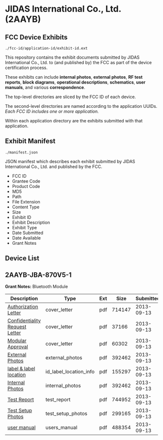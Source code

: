 # JIDAS International Co., Ltd. (2AAYB)
## FCC Device Exhibits

```
./fcc-id/application-id/exhibit-id.ext
```

This repository contains the exhibit documents submitted by JIDAS International Co., Ltd. to (and published by) the FCC as part of the device certification process.

These exhibits can include **internal photos**, **external photos**, **RF test reports**, **block diagrams**, **operational descriptions**, **schematics**, **user manuals**, and various **correspondence**.

The top-level directories are sliced by the FCC ID of each device.

The second-level directories are named according to the application UUIDs. *Each FCC ID includes one or more application.*

Within each application directory are the exhibits submitted with that application. 

## Exhibit Manifest

```
./manifest.json
```

JSON manifest which describes each exhibit submitted by JIDAS International Co., Ltd. and published by the FCC.

- FCC ID
- Grantee Code
- Product Code
- MD5
- Path
- File Extension
- Content Type
- Size
- Exhibit ID
- Exhibit Description
- Exhibit Type
- Date Submitted
- Date Available
- Grant Notes

## Device List
## 2AAYB-JBA-870V5-1
**Grant Notes:** Bluetooth Module

| Description | Type | Ext | Size | Submitted | Available |
| ----------- | ---- | --- | ---- | --------- | --------- |
| [Authorization Letter](2AAYB-JBA-870V5-1/38e13e3afa3359b1280b386918738676/2071508.pdf) | cover_letter | pdf | 714147 | 2013-09-13 | 2013-09-13 |
| [Confidentiality Request Letter](2AAYB-JBA-870V5-1/38e13e3afa3359b1280b386918738676/2071511.pdf) | cover_letter | pdf | 37166 | 2013-09-13 | 2013-09-13 |
| [Modular Approval](2AAYB-JBA-870V5-1/38e13e3afa3359b1280b386918738676/2071512.pdf) | cover_letter | pdf | 60302 | 2013-09-13 | 2013-09-13 |
| [External Photos](2AAYB-JBA-870V5-1/38e13e3afa3359b1280b386918738676/2071516.pdf) | external_photos | pdf | 392462 | 2013-09-13 | 2013-09-13 |
| [label & label location](2AAYB-JBA-870V5-1/38e13e3afa3359b1280b386918738676/2071513.pdf) | id_label_location_info | pdf | 155297 | 2013-09-13 | 2013-09-13 |
| [Internal Photos](2AAYB-JBA-870V5-1/38e13e3afa3359b1280b386918738676/2071516.pdf) | internal_photos | pdf | 392462 | 2013-09-13 | 2013-09-13 |
| [Test Report](2AAYB-JBA-870V5-1/38e13e3afa3359b1280b386918738676/2071518.pdf) | test_report | pdf | 744952 | 2013-09-13 | 2013-09-13 |
| [Test Setup Photos](2AAYB-JBA-870V5-1/38e13e3afa3359b1280b386918738676/2071519.pdf) | test_setup_photos | pdf | 299165 | 2013-09-13 | 2013-09-13 |
| [user manual](2AAYB-JBA-870V5-1/38e13e3afa3359b1280b386918738676/2071520.pdf) | users_manual | pdf | 488354 | 2013-09-13 | 2013-09-13 |
